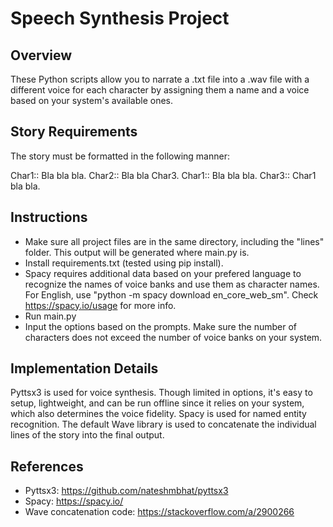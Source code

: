 # Speech Synthesis Project

## Overview

These Python scripts allow you to narrate a .txt file into a .wav file with a different voice for each character by assigning them a name and a voice based on your system's available ones.

## Story Requirements

The story must be formatted in the following manner:

Char1:: Bla bla bla.
Char2:: Bla bla Char3.
Char1:: Bla bla bla.
Char3:: Char1 bla bla.

## Instructions

- Make sure all project files are in the same directory, including the "lines" folder. This output will be generated where main.py is.
- Install requirements.txt (tested using pip install).
- Spacy requires additional data based on your prefered language to recognize the names of voice banks and use them as character names. For English, use "python -m spacy download en_core_web_sm". Check https://spacy.io/usage for more info.
- Run main.py
- Input the options based on the prompts. Make sure the number of characters does not exceed the number of voice banks on your system.

## Implementation Details

Pyttsx3 is used for voice synthesis. Though limited in options, it's easy to setup, lightweight, and can be run offline since it relies on your system, which also determines the voice fidelity.
Spacy is used for named entity recognition.
The default Wave library is used to concatenate the individual lines of the story into the final output.

## References

- Pyttsx3: https://github.com/nateshmbhat/pyttsx3
- Spacy: https://spacy.io/
- Wave concatenation code: https://stackoverflow.com/a/2900266
